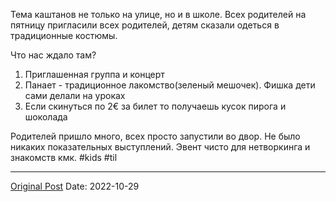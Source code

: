 Тема каштанов не только на улице, но и в школе. Всех родителей на пятницу пригласили всех родителей, детям сказали одеться в традиционные костюмы.

Что нас ждало там?
1. Приглашенная группа и концерт
2. Панает - традиционное лакомство(зеленый мешочек). Фишка дети сами делали на уроках
3. Если скинуться по 2€ за билет то получаешь кусок пирога и шоколада

Родителей пришло много, всех просто запустили во двор. Не было никаких показательных выступлений. Эвент чисто для нетворкинга и знакомств кмк. #kids #til

---
[Original Post](https://t.me/lev2tarragona/523)
Date: 2022-10-29
